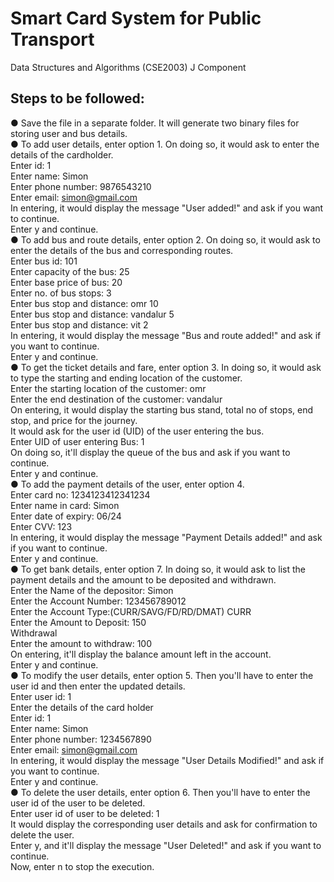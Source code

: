 # Smart Card System for Public Transport
Data Structures and Algorithms (CSE2003) J Component

## Steps to be followed:
● Save the file in a separate folder. It will generate two binary files for storing user and bus details.\
● To add user details, enter option 1. On doing so, it would ask to enter the details of the cardholder.\
	Enter id: 1\
	Enter name: Simon\
	Enter phone number: 9876543210\
	Enter email: simon@gmail.com\
In entering, it would display the message "User added!" and ask if you want to continue.\
Enter y and continue.\
● To add bus and route details, enter option 2. On doing so, it would ask to enter the details of the bus and corresponding routes.\
	Enter bus id: 101\
	Enter capacity of the bus: 25\
	Enter base price of bus: 20\
	Enter no. of bus stops: 3\
	Enter bus stop and distance: omr 10\
	Enter bus stop and distance: vandalur 5\
	Enter bus stop and distance: vit 2\
In entering, it would display the message "Bus and route added!" and ask if you want to continue.\
Enter y and continue.\
● To get the ticket details and fare, enter option 3. In doing so, it would ask to type the starting and ending location of the customer.\
	Enter the starting location of the customer: omr\
	Enter the end destination of the customer: vandalur\
On entering, it would display the starting bus stand, total no of stops, end stop, and price for the journey.\
It would ask for the user id (UID) of the user entering the bus.\
	Enter UID of user entering Bus: 1\
On doing so, it'll display the queue of the bus and ask if you want to continue.\
Enter y and continue.\
● To add the payment details of the user, enter option 4.\
	Enter card no: 1234123412341234\
	Enter name in card: Simon\
	Enter date of expiry: 06/24\
	Enter CVV: 123\
In entering, it would display the message "Payment Details added!" and ask if you want to continue.\
Enter y and continue.\
● To get bank details, enter option 7. In doing so, it would ask to list the payment details and the amount to be deposited and withdrawn.\
	Enter the Name of the depositor: Simon\
	Enter the Account Number: 123456789012\
	Enter the Account Type:(CURR/SAVG/FD/RD/DMAT) CURR\
	Enter the Amount to Deposit: 150\
	Withdrawal\
	Enter the amount to withdraw: 100\
On entering, it'll display the balance amount left in the account.\
Enter y and continue.\
● To modify the user details, enter option 5. Then you'll have to enter the user id and then enter the updated details.\
	Enter user id: 1\
	Enter the details of the card holder\
	Enter id: 1\
	Enter name: Simon\
	Enter phone number: 1234567890\
	Enter email: simon@gmail.com\
In entering, it would display the message "User Details Modified!" and ask if you want to continue.\
Enter y and continue.\
● To delete the user details, enter option 6. Then you'll have to enter the user id of the user to be deleted.\
	Enter user id of user to be deleted: 1\
It would display the corresponding user details and ask for confirmation to delete the user.\
Enter y, and it'll display the message "User Deleted!" and ask if you want to continue.\
Now, enter n to stop the execution.
